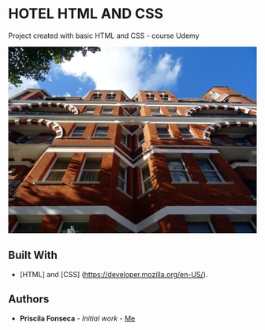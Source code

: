 # HOTEL HTML AND CSS

Project created with basic HTML and CSS - course Udemy

![](header.jpg)

## Built With

* [HTML] and [CSS] (https://developer.mozilla.org/en-US/).

## Authors

* **Priscila Fonseca** - *Initial work* - [Me](https://www.linkedin.com/in/pri-oliveira-fonseca/)
